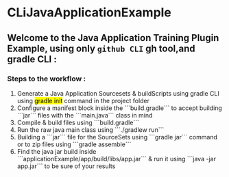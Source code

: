 # CLiJavaApplicationExample

## Welcome to the Java Application Training Plugin Example, using only ```github CLI``` gh tool,and gradle CLI :

### Steps to the workflow :
<ol>
<li>Generate a Java Application Sourcesets & buildScripts using gradle CLI using <mark color="yellow">gradle init</mark> command in the project folder</li>
<li>Configure a manifest block inside the ```build.gradle``` to accept building ```jar``` files with the ```main.java``` class in mind</li>
<li>Compile & build files using ```build.gradle```</li>
<li>Run the raw java main class using ```./gradlew run``` </li>
<li>Building a ```jar``` file for the SourceSets using ```gradle jar``` command or to zip files using ```gradle assemble```</li>
<li>Find the java jar build inside ```applicationExample/app/build/libs/app.jar``` & run it using ```java -jar app.jar``` to be sure of your results</li> 
</ol>
